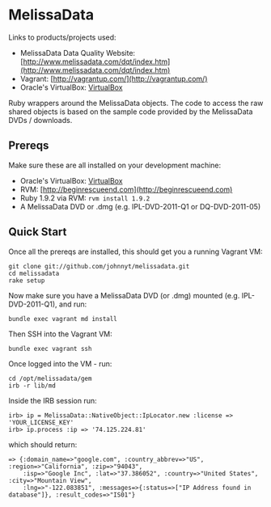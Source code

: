 # MelissaData

Links to products/projects used:

* MelissaData Data Quality Website: [http://www.melissadata.com/dqt/index.htm](http://www.melissadata.com/dqt/index.htm)
* Vagrant: [http://vagrantup.com/](http://vagrantup.com/)
* Oracle's VirtualBox: [VirtualBox](http://www.virtualbox.org)

Ruby wrappers around the MelissaData objects. The code to access the raw
shared objects is based on the sample code provided by the MelissaData
DVDs / downloads.

## Prereqs

Make sure these are all installed on your development machine:

* Oracle's VirtualBox: [VirtualBox](http://www.virtualbox.org)
* RVM: [http://beginrescueend.com](http://beginrescueend.com)
* Ruby 1.9.2 via RVM: `rvm install 1.9.2`
* A MelissaData DVD or .dmg (e.g. IPL-DVD-2011-Q1 or DQ-DVD-2011-05)

## Quick Start

Once all the prereqs are installed, this should get you a running
Vagrant VM:

    git clone git://github.com/johnnyt/melissadata.git
    cd melissadata
    rake setup

Now make sure you have a MelissaData DVD (or .dmg) mounted (e.g. IPL-DVD-2011-Q1), and run:

    bundle exec vagrant md install

Then SSH into the Vagrant VM:

    bundle exec vagrant ssh

Once logged into the VM - run:

    cd /opt/melissadata/gem
    irb -r lib/md

Inside the IRB session run:

    irb> ip = MelissaData::NativeObject::IpLocator.new :license => 'YOUR_LICENSE_KEY'
    irb> ip.process :ip => '74.125.224.81'

which should return:

    => {:domain_name=>"google.com", :country_abbrev=>"US", :region=>"California", :zip=>"94043",
        :isp=>"Google Inc", :lat=>"37.386052", :country=>"United States", :city=>"Mountain View",
        :lng=>"-122.083851", :messages=>{:status=>["IP Address found in database"]}, :result_codes=>"IS01"}
